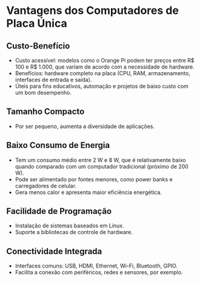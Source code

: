 # Vantagens dos Computadores de Placa Única

## Custo-Benefício

- Custo acessível: modelos como o Orange Pi podem ter preços entre R$ 100 e R$ 1.000, que variam de acordo com a necessidade de hardware.
- Benefícios: hardware completo na placa (CPU, RAM, armazenamento, interfaces de entrada e saída).
- Úteis para fins educativos, automação e projetos de baixo custo com um bom desempenho.

## Tamanho Compacto

- Por ser pequeno, aumenta a diversidade de aplicações.

## Baixo Consumo de Energia

- Tem um consumo médio entre 2 W e 8 W, que é relativamente baixo quando comparado com um computador tradicional (próximo de 200 W).
- Pode ser alimentado por fontes menores, como power banks e carregadores de celular.
- Gera menos calor e apresenta maior eficiência energética.

## Facilidade de Programação

- Instalação de sistemas baseados em Linux.
- Suporte a bibliotecas de controle de hardware.

## Conectividade Integrada

- Interfaces comuns: USB, HDMI, Ethernet, Wi-Fi, Bluetooth, GPIO.
- Facilita a conexão com periféricos, redes e sensores, por exemplo.
